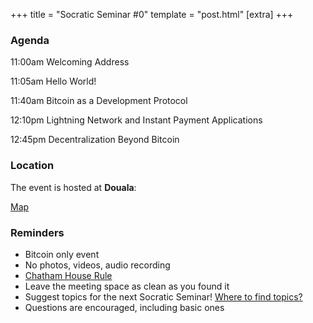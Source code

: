 +++
title = "Socratic Seminar #0"
template = "post.html"
[extra]
+++

### Agenda

11:00am Welcoming Address

11:05am Hello World!

11:40am Bitcoin as a Development Protocol

12:10pm Lightning Network and Instant Payment Applications

12:45pm Decentralization Beyond Bitcoin 

### Location

The event is hosted at **Douala**:

[Map](https://maps.app.goo.gl/716fjVvKYUBT4WNy8)  

### Reminders

   - Bitcoin only event
   - No photos, videos, audio recording
   - [Chatham House Rule](https://www.chathamhouse.org/about-us/chatham-house-rule)
   - Leave the meeting space as clean as you found it
   - Suggest topics for the next Socratic Seminar! [Where to find topics?](/about/find-topics)
   - Questions are encouraged, including basic ones
